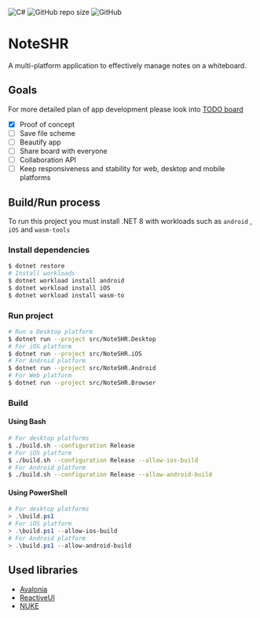 ![C#](https://img.shields.io/badge/c%23-%23239120.svg?style=for-the-badge&logo=csharp&logoColor=white)
![GitHub repo size](https://img.shields.io/github/repo-size/MRmlik12/note-shr?style=for-the-badge)
![GitHub](https://img.shields.io/github/license/MRmlik12/note-shr?style=for-the-badge)

# NoteSHR

A multi-platform application to effectively manage notes on a whiteboard.

## Goals

For more detailed plan of app development please look into [TODO board](https://dolczyk.notion.site/TODO-68c8d6e46fbe4519b3fb762d7469b6e6?pvs=4)

- [x]  Proof of concept
- [ ]  Save file scheme
- [ ]  Beautify app
- [ ]  Share board with everyone
- [ ]  Collaboration API
- [ ]  Keep responsiveness and stability for web, desktop and mobile platforms

## Build/Run process

To run this project you must install .NET 8 with workloads such as `android` , `iOS` and `wasm-tools`

### Install dependencies

```bash
$ dotnet restore
# Install workloads
$ dotnet workload install android
$ dotnet workload install iOS
$ dotnet workload install wasm-to
```

### Run project

```bash
# Run a Desktop platform 
$ dotnet run --project src/NoteSHR.Desktop
# For iOS platform
$ dotnet run --project src/NoteSHR.iOS
# For Android platform
$ dotnet run --project src/NoteSHR.Android
# For Web platform
$ dotnet run --project src/NoteSHR.Browser
```

### Build

#### Using Bash

```bash
# For desktop platforms
$ ./build.sh --configuration Release
# For iOS platform
$ ./build.sh --configuration Release --allow-ios-build
# For Android platform
$ ./build.sh --configuration Release --allow-android-build
```

#### Using PowerShell

```powershell
# For desktop platforms 
> .\build.ps1 
# For iOS platform
> .\build.ps1 --allow-ios-build
# For Android platform
> .\build.ps1 --allow-android-build
```

## Used libraries

- [Avalonia](https://avaloniaui.net/)
- [ReactiveUI](https://www.reactiveui.net/)
- [NUKE](https://nuke.build/)